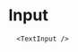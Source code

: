 # Input

<DemoContainer>
  <TextInput
    label="Text"
    placeholder="Enter text"
  />
</DemoContainer>

```vue
  <TextInput />
```

